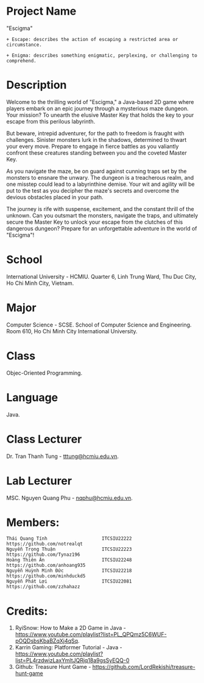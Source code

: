 # Project Name
"Escigma"

    + Escape: describes the action of escaping a restricted area or circumstance.
    
    + Enigma: describes something enigmatic, perplexing, or challenging to comprehend.
    
# Description
Welcome to the thrilling world of "Escigma," a Java-based 2D game where players embark on an epic journey through a mysterious maze dungeon. Your mission? To unearth the elusive Master Key that holds the key to your escape from this perilous labyrinth.

But beware, intrepid adventurer, for the path to freedom is fraught with challenges. Sinister monsters lurk in the shadows, determined to thwart your every move. Prepare to engage in fierce battles as you valiantly confront these creatures standing between you and the coveted Master Key.

As you navigate the maze, be on guard against cunning traps set by the monsters to ensnare the unwary. The dungeon is a treacherous realm, and one misstep could lead to a labyrinthine demise. Your wit and agility will be put to the test as you decipher the maze's secrets and overcome the devious obstacles placed in your path.

The journey is rife with suspense, excitement, and the constant thrill of the unknown. Can you outsmart the monsters, navigate the traps, and ultimately secure the Master Key to unlock your escape from the clutches of this dangerous dungeon? Prepare for an unforgettable adventure in the world of "Escigma"!

# School
International University - HCMIU.
Quarter 6, Linh Trung Ward, Thu Duc City, Ho Chi Minh City, Vietnam.

# Major
Computer Science - SCSE.
School of Computer Science and Engineering.
Room 610, Ho Chi Minh City International University.

# Class
Objec-Oriented Programming.

# Language
Java.

# Class Lecturer
Dr. Tran Thanh Tung - tttung@hcmiu.edu.vn.

#  Lab Lecturer
MSC. Nguyen Quang Phu - nqphu@hcmiu.edu.vn.

# Members:
    Thái Quang Tính                    ITCSIU22222        https://github.com/notrealqt
    Nguyễn Trọng Thuận                 ITCSIU22223        https://github.com/Tynaz196
    Hoàng Thiên Ân                     ITCSIU22248        https://github.com/anhoang935
    Nguyễn Huỳnh Minh Đức              ITCSIU22218        https://github.com/minhduckd5
    Nguyễn Phát Lợi                    ITCSIU22081        https://github.com/zzhahazz

# Credits:
1. RyiSnow: How to Make a 2D Game in Java - https://www.youtube.com/playlist?list=PL_QPQmz5C6WUF-pOQDsbsKbaBZqXj4qSq.
2. Karrin Gaming: Platformer Tutorial - Java - https://www.youtube.com/playlist?list=PL4rzdwizLaxYmltJQRjq18a9gsSyEQQ-0
3. Github: Treasure Hunt Game - https://github.com/LordRekishi/treasure-hunt-game
